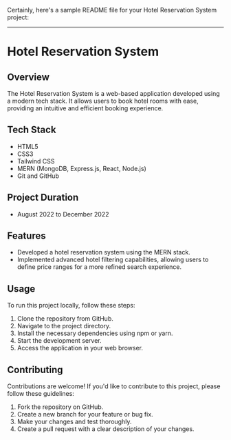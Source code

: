 

Certainly, here's a sample README file for your Hotel Reservation System project:

---

# Hotel Reservation System

## Overview

The Hotel Reservation System is a web-based application developed using a modern tech stack. It allows users to book hotel rooms with ease, providing an intuitive and efficient booking experience.

## Tech Stack

- HTML5
- CSS3
- Tailwind CSS
- MERN (MongoDB, Express.js, React, Node.js)
- Git and GitHub

## Project Duration

- August 2022 to December 2022

## Features

- Developed a hotel reservation system using the MERN stack.
- Implemented advanced hotel filtering capabilities, allowing users to define price ranges for a more refined search experience.

## Usage

To run this project locally, follow these steps:

1. Clone the repository from GitHub.
2. Navigate to the project directory.
3. Install the necessary dependencies using npm or yarn.
4. Start the development server.
5. Access the application in your web browser.

## Contributing

Contributions are welcome! If you'd like to contribute to this project, please follow these guidelines:

1. Fork the repository on GitHub.
2. Create a new branch for your feature or bug fix.
3. Make your changes and test thoroughly.
4. Create a pull request with a clear description of your changes.

